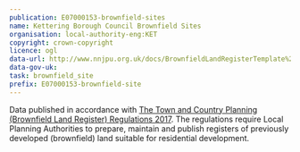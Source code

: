 ```yaml
---
publication: E07000153-brownfield-sites
name: Kettering Borough Council Brownfield Sites
organisation: local-authority-eng:KET
copyright: crown-copyright
licence: ogl
data-url: http://www.nnjpu.org.uk/docs/BrownfieldLandRegisterTemplate%20-%202017%20Update%20-%20ONLINE%20VERSION.xlsm
data-gov-uk: 
task: brownfield_site
prefix: E07000153-brownfield-site
---
```


Data published in accordance with [The Town and Country Planning (Brownfield Land Register) Regulations 2017](http://www.legislation.gov.uk/uksi/2017/403/contents/made).
The regulations require Local Planning Authorities to prepare, maintain and publish registers of previously developed (brownfield) land suitable for residential development.

